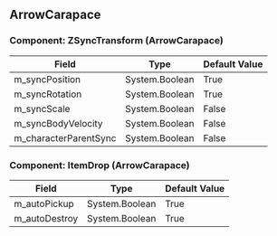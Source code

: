## ArrowCarapace

### Component: ZSyncTransform (ArrowCarapace)

|Field|Type|Default Value|
|---|---|---|
|m_syncPosition|System.Boolean|True|
|m_syncRotation|System.Boolean|True|
|m_syncScale|System.Boolean|False|
|m_syncBodyVelocity|System.Boolean|False|
|m_characterParentSync|System.Boolean|False|

### Component: ItemDrop (ArrowCarapace)

|Field|Type|Default Value|
|---|---|---|
|m_autoPickup|System.Boolean|True|
|m_autoDestroy|System.Boolean|True|

